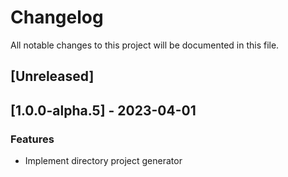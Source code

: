 # Changelog

All notable changes to this project will be documented in this file.

## [Unreleased]
## [1.0.0-alpha.5] - 2023-04-01

### Features

- Implement directory project generator

<!-- generated by git-cliff -->
